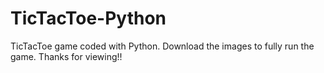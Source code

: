 # TicTacToe-Python
TicTacToe game coded with Python. Download the images to fully run the game. Thanks for viewing!! 
